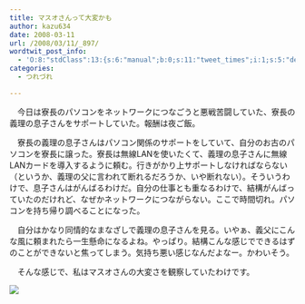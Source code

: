 ```yaml
---
title: マスオさんって大変かも
author: kazu634
date: 2008-03-11
url: /2008/03/11/_897/
wordtwit_post_info:
  - 'O:8:"stdClass":13:{s:6:"manual";b:0;s:11:"tweet_times";i:1;s:5:"delay";i:0;s:7:"enabled";i:1;s:10:"separation";s:2:"60";s:7:"version";s:3:"3.7";s:14:"tweet_template";b:0;s:6:"status";i:2;s:6:"result";a:0:{}s:13:"tweet_counter";i:2;s:13:"tweet_log_ids";a:1:{i:0;i:3807;}s:9:"hash_tags";a:0:{}s:8:"accounts";a:1:{i:0;s:7:"kazu634";}}'
categories:
  - つれづれ

---
```

<div class="section">
<p>
    　今日は寮長のパソコンをネットワークにつなごうと悪戦苦闘していた、寮長の義理の息子さんをサポートしていた。報酬は夜ご飯。
</p>
  
<p>
    　寮長の義理の息子さんはパソコン関係のサポートをしていて、自分のお古のパソコンを寮長に譲った。寮長は無線LANを使いたくて、義理の息子さんに無線LANカードを導入するように頼む。行きがかり上サポートしなければならない（というか、義理の父に言われて断れるだろうか、いや断れない）。そういうわけで、息子さんはがんばるわけだ。自分の仕事とも重なるわけで、結構がんばっていたのだけれど、なぜかネットワークにつながらない。ここで時間切れ。パソコンを持ち帰り調べることになった。
</p>
  
<p>
    　自分はかなり同情的なまなざしで義理の息子さんを見る。いやぁ、義父にこんな風に頼まれたら一生懸命になるよね。やっぱり。結構こんな感じでできるはずのことができないと焦ってしまう。気持ち悪い感じなんだよなー。かわいそう。
</p>
  
<p>
    　そんな感じで、私はマスオさんの大変さを観察していたわけです。
</p>
  
<p>
<center>
</center>
</p>
  
<p>
<a href="http://flickr.com/photos/branchiopoda/1158931352/" onclick="__gaTracker('send', 'event', 'outbound-article', 'http://flickr.com/photos/branchiopoda/1158931352/', '');" title="波平"><img src="http://farm2.static.flickr.com/1181/1158931352_2749765171_m.jpg" /></a>
</p></p>
</div>